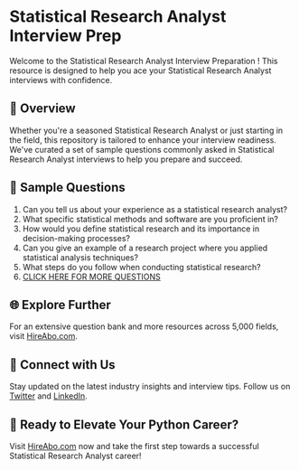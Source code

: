 # Statistical Research Analyst Interview Prep

Welcome to the Statistical Research Analyst Interview Preparation ! This resource is designed to help you ace your Statistical Research Analyst interviews with confidence.

## 🚀 Overview

Whether you're a seasoned Statistical Research Analyst or just starting in the field, this repository is tailored to enhance your interview readiness. We've curated a set of sample questions commonly asked in Statistical Research Analyst interviews to help you prepare and succeed.

## 📝 Sample Questions

1. Can you tell us about your experience as a statistical research analyst?
2. What specific statistical methods and software are you proficient in?
3. How would you define statistical research and its importance in decision-making processes?
4. Can you give an example of a research project where you applied statistical analysis techniques?
5. What steps do you follow when conducting statistical research?
6. [CLICK HERE FOR MORE QUESTIONS](https://hireabo.com/job/19_1_24/Statistical%20Research%20Analyst)

## 🌐 Explore Further

For an extensive question bank and more resources across 5,000 fields, visit [HireAbo.com](https://www.hireabo.com).

## 📱 Connect with Us

Stay updated on the latest industry insights and interview tips. Follow us on [Twitter](https://twitter.com/hireabo) and [LinkedIn](https://www.linkedin.com/in/hire-abo-3609972a8/).

## 🚀 Ready to Elevate Your Python Career?

Visit [HireAbo.com](https://www.hireabo.com) now and take the first step towards a successful Statistical Research Analyst career!